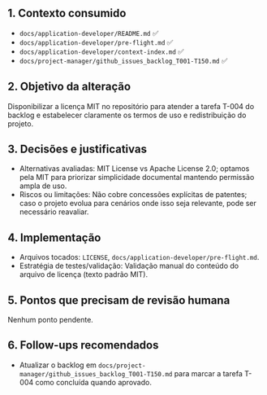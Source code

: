 ## 1. Contexto consumido
- `docs/application-developer/README.md` ✅
- `docs/application-developer/pre-flight.md` ✅
- `docs/application-developer/context-index.md` ✅
- `docs/project-manager/github_issues_backlog_T001-T150.md` ✅

## 2. Objetivo da alteração
Disponibilizar a licença MIT no repositório para atender a tarefa T-004 do backlog e estabelecer claramente os termos de uso e redistribuição do projeto.

## 3. Decisões e justificativas
- Alternativas avaliadas: MIT License vs Apache License 2.0; optamos pela MIT para priorizar simplicidade documental mantendo permissão ampla de uso.
- Riscos ou limitações: Não cobre concessões explícitas de patentes; caso o projeto evolua para cenários onde isso seja relevante, pode ser necessário reavaliar.

## 4. Implementação
- Arquivos tocados: `LICENSE`, `docs/application-developer/pre-flight.md`.
- Estratégia de testes/validação: Validação manual do conteúdo do arquivo de licença (texto padrão MIT).

## 5. Pontos que precisam de revisão humana
Nenhum ponto pendente.

## 6. Follow-ups recomendados
- Atualizar o backlog em `docs/project-manager/github_issues_backlog_T001-T150.md` para marcar a tarefa T-004 como concluída quando aprovado.
